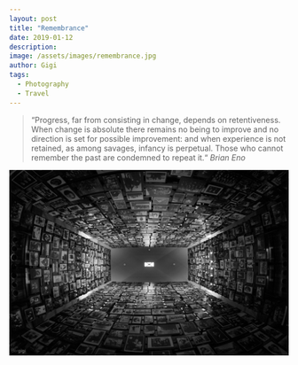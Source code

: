 ```yaml
---
layout: post
title: "Remembrance"
date: 2019-01-12
description:
image: /assets/images/remembrance.jpg
author: Gigi
tags:
  - Photography
  - Travel
---
```


<blockquote>
“Progress, far from consisting in change, depends on retentiveness. When change is absolute there remains no being to improve and no direction is set for possible improvement: and when experience is not retained, as among savages, infancy is perpetual. Those who cannot remember the past are condemned to repeat it.“
<cite>Brian Eno</cite>
</blockquote>

![Remember the past](/assets/images/remembrance-tower.jpg#full)
